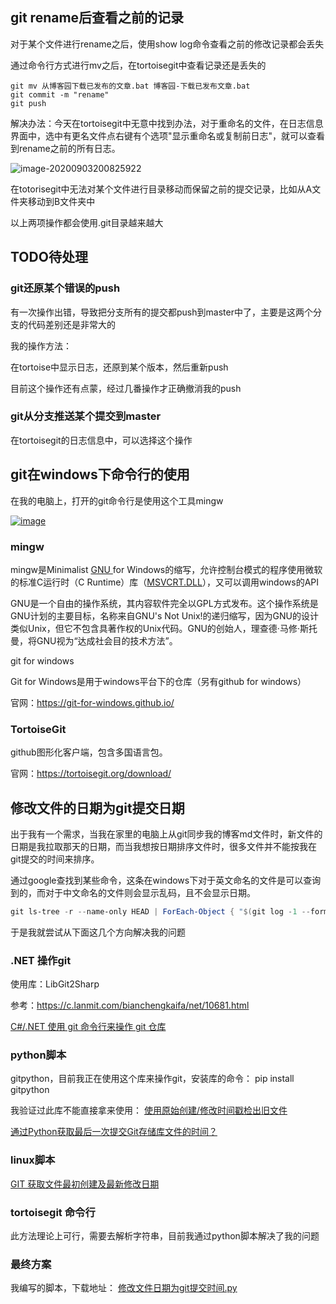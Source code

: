 ## git rename后查看之前的记录

对于某个文件进行rename之后，使用show log命令查看之前的修改记录都会丢失

通过命令行方式进行mv之后，在tortoisegit中查看记录还是丢失的

```
git mv 从博客园下载已发布的文章.bat 博客园-下载已发布文章.bat
git commit -m "rename"
git push
```

解决办法：今天在tortoisegit中无意中找到办法，对于重命名的文件，在日志信息界面中，选中有更名文件点右键有个选项"显示重命名或复制前日志"，就可以查看到rename之前的所有日志。

![image-20200903200825922](https://img2020.cnblogs.com/blog/363476/202009/363476-20200903203819985-389827545.png)

在totorisegit中无法对某个文件进行目录移动而保留之前的提交记录，比如从A文件夹移动到B文件夹中

以上两项操作都会使用.git目录越来越大



## TODO待处理

### git还原某个错误的push

有一次操作出错，导致把分支所有的提交都push到master中了，主要是这两个分支的代码差别还是非常大的

我的操作方法：

在tortoise中显示日志，还原到某个版本，然后重新push

目前这个操作还有点蒙，经过几番操作才正确撤消我的push

### git从分支推送某个提交到master

在tortoisegit的日志信息中，可以选择这个操作

## git在windows下命令行的使用

在我的电脑上，打开的git命令行是使用这个工具mingw

[![image](https://img2020.cnblogs.com/blog/363476/202009/363476-20200903203820327-1330129616.png)](file:///C:/Users/qing/AppData/Local/Temp/OpenLiveWriter674401182/supfiles40FD0489/image[2].png)

### mingw

mingw是Minimalist [GNU ](https://baike.baidu.com/item/GNU)for Windows的缩写，允许控制台模式的程序使用微软的标准C运行时（C Runtime）库（[MSVCRT.DLL](https://baike.baidu.com/item/MSVCRT.DLL)），又可以调用windows的API

GNU是一个自由的操作系统，其内容软件完全以GPL方式发布。这个操作系统是GNU计划的主要目标，名称来自GNU's Not Unix!的递归缩写，因为GNU的设计类似Unix，但它不包含具著作权的Unix代码。GNU的创始人，理查德·马修·斯托曼，将GNU视为“达成社会目的技术方法”。

 git for windows

Git for Windows是用于windows平台下的仓库（另有github for windows）

官网：https://git-for-windows.github.io/

### TortoiseGit

github图形化客户端，包含多国语言包。

官网：https://tortoisegit.org/download/



## 修改文件的日期为git提交日期

出于我有一个需求，当我在家里的电脑上从git同步我的博客md文件时，新文件的日期是我拉取那天的日期，而当我想按日期排序文件时，很多文件并不能按我在git提交的时间来排序。

通过google查找到某些命令，这条在windows下对于英文命名的文件是可以查询到的，而对于中文命名的文件则会显示乱码，且不会显示日期。

```powershell
git ls-tree -r --name-only HEAD | ForEach-Object { "$(git log -1 --format="%ai" -- "$_")`t$_" }
```

于是我就尝试从下面这几个方向解决我的问题

### .NET 操作git

使用库：LibGit2Sharp

参考：https://c.lanmit.com/bianchengkaifa/net/10681.html

 [C#/.NET 使用 git 命令行来操作 git 仓库](https://blog.walterlv.com/post/run-commands-using-csharp.html)

### python脚本

gitpython，目前我正在使用这个库来操作git，安装库的命令： pip install gitpython

我验证过此库不能直接拿来使用： [使用原始创建/修改时间戳检出旧文件](https://www.it-swarm.dev/zh/git/%E4%BD%BF%E7%94%A8%E5%8E%9F%E5%A7%8B%E5%88%9B%E5%BB%BA%E4%BF%AE%E6%94%B9%E6%97%B6%E9%97%B4%E6%88%B3%E6%A3%80%E5%87%BA%E6%97%A7%E6%96%87%E4%BB%B6/968337954/)

[通过Python获取最后一次提交Git存储库文件的时间？](https://www.thinbug.com/q/13104495)



### linux脚本

[GIT 获取文件最初创建及最新修改日期](https://github.com/Dream4ever/Knowledge-Base/issues/69)

### tortoisegit 命令行

此方法理论上可行，需要去解析字符串，目前我通过python脚本解决了我的问题

### 最终方案

我编写的脚本，下载地址： [修改文件日期为git提交时间.py](https://github.com/zhaoqingqing/blog_samplecode/blob/master/build-tools/%E4%BF%AE%E6%94%B9%E6%96%87%E4%BB%B6%E6%97%A5%E6%9C%9F%E4%B8%BAgit%E6%8F%90%E4%BA%A4%E6%97%B6%E9%97%B4.py)


